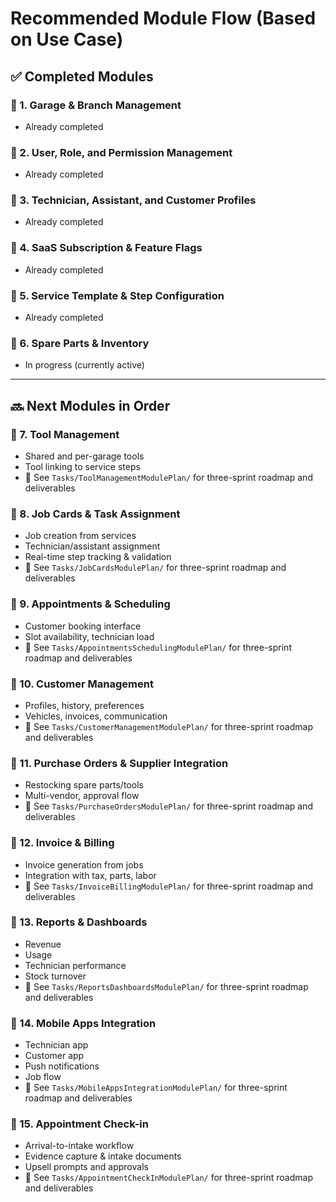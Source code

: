 # Recommended Module Flow (Based on Use Case)

## ✅ Completed Modules

### 🔹 1. Garage & Branch Management
- Already completed

### 🔹 2. User, Role, and Permission Management
- Already completed

### 🔹 3. Technician, Assistant, and Customer Profiles
- Already completed

### 🔹 4. SaaS Subscription & Feature Flags
- Already completed

### 🔹 5. Service Template & Step Configuration
- Already completed

### 🔹 6. Spare Parts & Inventory
- In progress (currently active)

---

## 🔜 Next Modules in Order

### 🔹 7. Tool Management
- Shared and per-garage tools
- Tool linking to service steps
- 📄 See `Tasks/ToolManagementModulePlan/` for three-sprint roadmap and deliverables

### 🔹 8. Job Cards & Task Assignment
- Job creation from services
- Technician/assistant assignment
- Real-time step tracking & validation
- 📄 See `Tasks/JobCardsModulePlan/` for three-sprint roadmap and deliverables

### 🔹 9. Appointments & Scheduling
- Customer booking interface
- Slot availability, technician load
- 📄 See `Tasks/AppointmentsSchedulingModulePlan/` for three-sprint roadmap and deliverables

### 🔹 10. Customer Management
- Profiles, history, preferences
- Vehicles, invoices, communication
- 📄 See `Tasks/CustomerManagementModulePlan/` for three-sprint roadmap and deliverables

### 🔹 11. Purchase Orders & Supplier Integration
- Restocking spare parts/tools
- Multi-vendor, approval flow
- 📄 See `Tasks/PurchaseOrdersModulePlan/` for three-sprint roadmap and deliverables

### 🔹 12. Invoice & Billing
- Invoice generation from jobs
- Integration with tax, parts, labor
- 📄 See `Tasks/InvoiceBillingModulePlan/` for three-sprint roadmap and deliverables

### 🔹 13. Reports & Dashboards
- Revenue
- Usage
- Technician performance
- Stock turnover
- 📄 See `Tasks/ReportsDashboardsModulePlan/` for three-sprint roadmap and deliverables

### 🔹 14. Mobile Apps Integration
- Technician app
- Customer app
- Push notifications
- Job flow
- 📄 See `Tasks/MobileAppsIntegrationModulePlan/` for three-sprint roadmap and deliverables

### 🔹 15. Appointment Check-in
- Arrival-to-intake workflow
- Evidence capture & intake documents
- Upsell prompts and approvals
- 📄 See `Tasks/AppointmentCheckInModulePlan/` for three-sprint roadmap and deliverables
